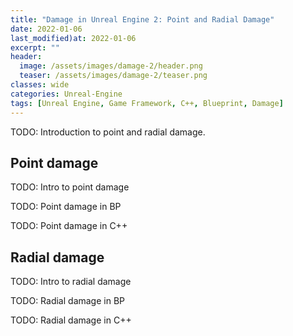 ```yaml
---
title: "Damage in Unreal Engine 2: Point and Radial Damage"
date: 2022-01-06
last_modified)at: 2022-01-06
excerpt: ""
header:
  image: /assets/images/damage-2/header.png
  teaser: /assets/images/damage-2/teaser.png
classes: wide
categories: Unreal-Engine
tags: [Unreal Engine, Game Framework, C++, Blueprint, Damage]
---
```

TODO: Introduction to point and radial damage.

## Point damage
TODO: Intro to point damage

TODO: Point damage in BP

TODO: Point damage in C++

## Radial damage
TODO: Intro to radial damage

TODO: Radial damage in BP

TODO: Radial damage in C++